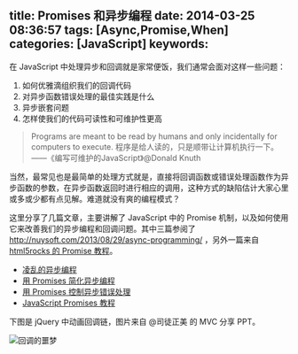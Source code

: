 title: Promises 和异步编程
date: 2014-03-25 08:36:57
tags: [Async,Promise,When]
categories: [JavaScript]
keywords:
---

在 JavaScript 中处理异步和回调就是家常便饭，我们通常会面对这样一些问题：
1. 如何优雅滴组织我们的回调代码
2. 对异步函数错误处理的最佳实践是什么
3. 异步嵌套问题
4. 怎样使我们的代码可读性和可维护性更高




> Programs are meant to be read by humans and only incidentally for computers to execute. 程序是给人读的，只是顺带让计算机执行一下。 ——《编写可维护的JavaScript》@Donald Knuth


当然，最常见也是最简单的处理方式就是，直接将回调函数或错误处理函数作为异步函数的参数，在异步函数返回时进行相应的调用，这种方式的缺陷估计大家心里或多或少都有点见解。难道就没有爽的编程模式？

这里分享了几篇文章，主要讲解了 JavaScript 中的 Promise 机制，以及如何使用它来改善我们的异步编程和回调问题。其中三篇参阅了 http://nuysoft.com/2013/08/29/async-programming/ ，另外一篇来自 [html5rocks 的 Promise 教程](http://www.html5rocks.com/zh/tutorials/es6/promises/)。

- [凌乱的异步编程](http://bubkoo.com/2014/03/25/async-programming-is-messy/)
- [用 Promises 简化异步编程](http://bubkoo.com/2014/03/25/simplifying-async-with-promises/) 
- [用 Promises 控制异步错误处理](http://bubkoo.com/2014/03/25/mastering-async-error-handling-with-promises/) 
- [JavaScript Promises 教程](http://bubkoo.com/2014/03/22/javascript-promises/)

下图是 jQuery 中动画回调链，图片来自 @司徒正美 的 MVC 分享 PPT。

![回调的噩梦](http://bubkoo.qiniudn.com/nightmare-of-callback.jpg)

<!--more-->